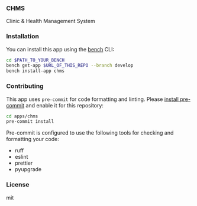 ### CHMS

Clinic & Health Management System

### Installation

You can install this app using the [bench](https://github.com/frappe/bench) CLI:

```bash
cd $PATH_TO_YOUR_BENCH
bench get-app $URL_OF_THIS_REPO --branch develop
bench install-app chms
```

### Contributing

This app uses `pre-commit` for code formatting and linting. Please [install pre-commit](https://pre-commit.com/#installation) and enable it for this repository:

```bash
cd apps/chms
pre-commit install
```

Pre-commit is configured to use the following tools for checking and formatting your code:

- ruff
- eslint
- prettier
- pyupgrade

### License

mit
